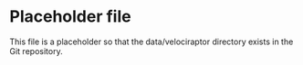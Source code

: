 Placeholder file
=

This file is a placeholder so that the data/velociraptor directory exists in the Git repository.
